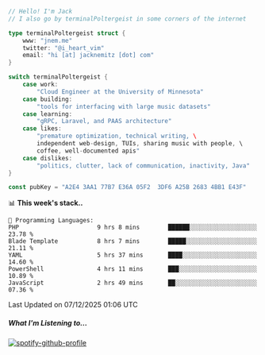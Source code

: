 ```go
// Hello! I'm Jack
// I also go by terminalPoltergeist in some corners of the internet

type terminalPoltergeist struct {
    www: "jnem.me"
    twitter: "@i_heart_vim"
    email: "hi [at] jacknemitz [dot] com"
}

switch terminalPoltergeist {
    case work:
        "Cloud Engineer at the University of Minnesota"
    case building:
        "tools for interfacing with large music datasets"
    case learning:
        "gRPC, Laravel, and PAAS architecture"
    case likes:
        "premature optimization, technical writing, \
        independent web-design, TUIs, sharing music with people, \
        coffee, well-documented apis"
    case dislikes:
        "politics, clutter, lack of communication, inactivity, Java"
}

const pubKey = "A2E4 3AA1 77B7 E36A 05F2  3DF6 A25B 2683 4BB1 E43F"
```

<!--START_SECTION:waka-->
📊 **This week's stack..** 

```text
💬 Programming Languages: 
PHP                      9 hrs 8 mins        ██████░░░░░░░░░░░░░░░░░░░   23.78 % 
Blade Template           8 hrs 7 mins        █████░░░░░░░░░░░░░░░░░░░░   21.11 % 
YAML                     5 hrs 37 mins       ████░░░░░░░░░░░░░░░░░░░░░   14.60 % 
PowerShell               4 hrs 11 mins       ███░░░░░░░░░░░░░░░░░░░░░░   10.89 % 
JavaScript               2 hrs 49 mins       ██░░░░░░░░░░░░░░░░░░░░░░░   07.36 % 
```


 Last Updated on 07/12/2025 01:06 UTC
<!--END_SECTION:waka-->

##### What I'm Listening to...

[![spotify-github-profile](https://jnem.me/listening-item?maxAge=2592000)](https://jnem.me/listening)
